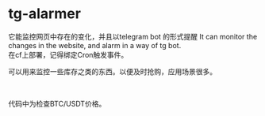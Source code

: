 # tg-alarmer
它能监控网页中存在的变化，并且以telegram bot 的形式提醒
It can monitor the changes in the website, and alarm in a way of tg bot.
<br>
在cf上部署，记得绑定Cron触发事件。
<br>

可以用来监控一些库存之类的东西。以便及时抢购，应用场景很多。

<br>

代码中为检查BTC/USDT价格。
